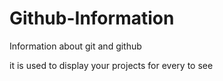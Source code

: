 # Github-Information
Information about git and github

it is used to display your projects for every to see
